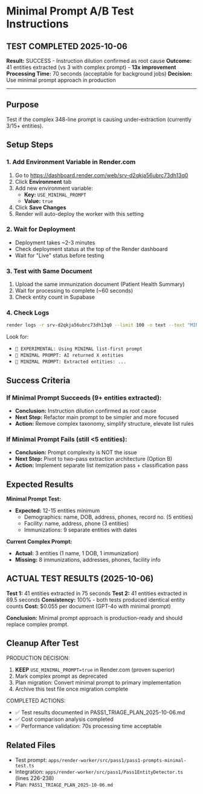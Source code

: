 # Minimal Prompt A/B Test Instructions

## TEST COMPLETED 2025-10-06

**Result:** SUCCESS - Instruction dilution confirmed as root cause
**Outcome:** 41 entities extracted (vs 3 with complex prompt) - **13x improvement**
**Processing Time:** 70 seconds (acceptable for background jobs)
**Decision:** Use minimal prompt approach in production

---

## Purpose
Test if the complex 348-line prompt is causing under-extraction (currently 3/15+ entities).

## Setup Steps

### 1. Add Environment Variable in Render.com

1. Go to https://dashboard.render.com/web/srv-d2qkja56ubrc73dh13q0
2. Click **Environment** tab
3. Add new environment variable:
   - **Key:** `USE_MINIMAL_PROMPT`
   - **Value:** `true`
4. Click **Save Changes**
5. Render will auto-deploy the worker with this setting

### 2. Wait for Deployment

- Deployment takes ~2-3 minutes
- Check deployment status at the top of the Render dashboard
- Wait for "Live" status before testing

### 3. Test with Same Document

1. Upload the same immunization document (Patient Health Summary)
2. Wait for processing to complete (~60 seconds)
3. Check entity count in Supabase

### 4. Check Logs

```bash
render logs -r srv-d2qkja56ubrc73dh13q0 --limit 100 -o text --text "MINIMAL PROMPT"
```

Look for:
- `🧪 EXPERIMENTAL: Using MINIMAL list-first prompt`
- `🧪 MINIMAL PROMPT: AI returned X entities`
- `🧪 MINIMAL PROMPT: Extracted entities: ...`

## Success Criteria

### If Minimal Prompt Succeeds (9+ entities extracted):
- **Conclusion:** Instruction dilution confirmed as root cause
- **Next Step:** Refactor main prompt to be simpler and more focused
- **Action:** Remove complex taxonomy, simplify structure, elevate list rules

### If Minimal Prompt Fails (still <5 entities):
- **Conclusion:** Prompt complexity is NOT the issue
- **Next Step:** Pivot to two-pass extraction architecture (Option B)
- **Action:** Implement separate list itemization pass + classification pass

## Expected Results

**Minimal Prompt Test:**
- **Expected:** 12-15 entities minimum
  - Demographics: name, DOB, address, phones, record no. (5 entities)
  - Facility: name, address, phone (3 entities)
  - Immunizations: 9 separate entities with dates

**Current Complex Prompt:**
- **Actual:** 3 entities (1 name, 1 DOB, 1 immunization)
- **Missing:** 8 immunizations, addresses, phones, facility info

## ACTUAL TEST RESULTS (2025-10-06)

**Test 1:** 41 entities extracted in 75 seconds
**Test 2:** 41 entities extracted in 69.5 seconds
**Consistency:** 100% - both tests produced identical entity counts
**Cost:** $0.055 per document (GPT-4o with minimal prompt)

**Conclusion:** Minimal prompt approach is production-ready and should replace complex prompt.

## Cleanup After Test

PRODUCTION DECISION:
1. **KEEP** `USE_MINIMAL_PROMPT=true` in Render.com (proven superior)
2. Mark complex prompt as deprecated
3. Plan migration: Convert minimal prompt to primary implementation
4. Archive this test file once migration complete

COMPLETED ACTIONS:
- ✅ Test results documented in PASS1_TRIAGE_PLAN_2025-10-06.md
- ✅ Cost comparison analysis completed
- ✅ Performance validation: 70s processing time acceptable

## Related Files

- Test prompt: `apps/render-worker/src/pass1/pass1-prompts-minimal-test.ts`
- Integration: `apps/render-worker/src/pass1/Pass1EntityDetector.ts` (lines 226-238)
- Plan: `PASS1_TRIAGE_PLAN_2025-10-06.md`
